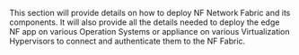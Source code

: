This section will provide details on how to deploy NF Network Fabric and its components. It will also provide all the details needed to deploy the edge NF app on various Operation Systems or appliance  on various Virtualization Hypervisors to connect and authenticate them to the NF Fabric.
